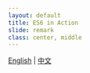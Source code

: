 ```yaml
---
layout: default
title: ES6 in Action
slide: remark
class: center, middle
---
```


<p class="languages">
	<a href="README.en.md" hreflang="en">English</a> |
	<a href="README.md" hreflang="zh-Hans-cmn-x-hax">中文</a>
</p>

<script>
var slideshow
document.querySelector('.languages').addEventListener('click', function (event) {
	if (event.target.tagName.toUpperCase() === 'A') {
		event.preventDefault()
		slideshow = remark.create({sourceUrl: event.target.href})
		history.pushState(event.target.href)
	}
})
</script>
